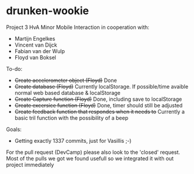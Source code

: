 drunken-wookie
==============

Project 3 HvA Minor Mobile Interaction in cooperation with:
- Martijn Engelkes
- Vincent van Dijck
- Fabian van der Wulp
- Floyd van Boksel

To-do:
- ~~Create accelerometer object (Floyd)~~ Done
- ~~Create database (Floyd)~~ Currently localStorage. If possible/time avaible normal web based database & localStorage
- ~~Create Capture function (Floyd)~~ Done, including save to localStorage
- ~~Create excersice function (Floyd)~~ Done, timer should still be adjusted
- ~~Create feedback function that respondes when it needs to~~ Currently a basic tril function with the possibility of a beep

Goals:
- Getting exactly 1337 commits, just for Vasillis ;-)

For the pull request (DevCamp) please also look to the 'closed' request. Most of the pulls we got we found usefull so we integrated it with out project immediately 
